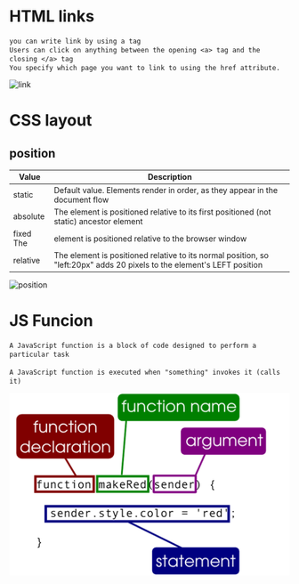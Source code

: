 # HTML links 

```
you can write link by using a tag  
Users can click on anything between the opening <a> tag and the closing </a> tag
You specify which page you want to link to using the href attribute.
```

![link](https://www.wikihow.com/images/6/6c/Add-a-Hyperlink-with-HTML-Step-6-Version-2.jpg)

# CSS layout 

## position 

Value	| Description	
------|-----------
static |	Default value. Elements render in order, as they appear in the document flow	
absolute |	The element is positioned relative to its first positioned (not static) ancestor element	
fixed	The | element is positioned relative to the browser window	
relative |	The element is positioned relative to its normal position, so "left:20px" adds 20 pixels to the element's LEFT position


![position](https://www.csssolid.com/images/csspositions/css-position-all.png)



# JS Funcion
```
A JavaScript function is a block of code designed to perform a particular task

A JavaScript function is executed when "something" invokes it (calls it)
```

![position](https://raw.githubusercontent.com/learn-co-curriculum/cssi-2.3-functions/master/images/functions.png)


